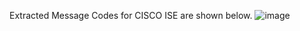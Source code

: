 Extracted Message Codes for CISCO ISE are shown below.
![image](https://github.com/user-attachments/assets/923722d0-6dde-4a8e-bfd4-f9150a6630b4)

